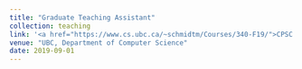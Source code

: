 ```yaml
---
title: "Graduate Teaching Assistant"
collection: teaching
link: '<a href="https://www.cs.ubc.ca/~schmidtm/Courses/340-F19/">CPSC 532M: Machine Learning and Data Mining</a>'
venue: "UBC, Department of Computer Science"
date: 2019-09-01
---
```

